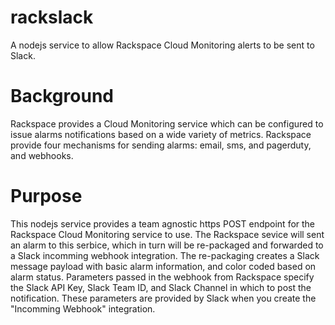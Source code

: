 # rackslack
A nodejs service to allow Rackspace Cloud Monitoring alerts to be sent to Slack.

# Background
Rackspace provides a Cloud Monitoring service which can be configured to issue alarms notifications based on a wide
variety of metrics.  Rackspace provide four mechanisms for sending alarms: email, sms, and pagerduty, and webhooks.  

# Purpose
This nodejs service provides a team agnostic https POST endpoint for the Rackspace Cloud Monitoring service to use.
The Rackspace sevice will sent an alarm to this serbice, which in turn
will be re-packaged and forwarded to a Slack incomming webhook integration.  The re-packaging creates a Slack message
payload with basic alarm information, and color coded based on alarm status.  Parameters passed in the webhook from 
Rackspace specify the Slack API Key, Slack Team ID, and Slack Channel in which to post the notification. These 
parameters are provided by Slack when you create the "Incomming Webhook" integration.

